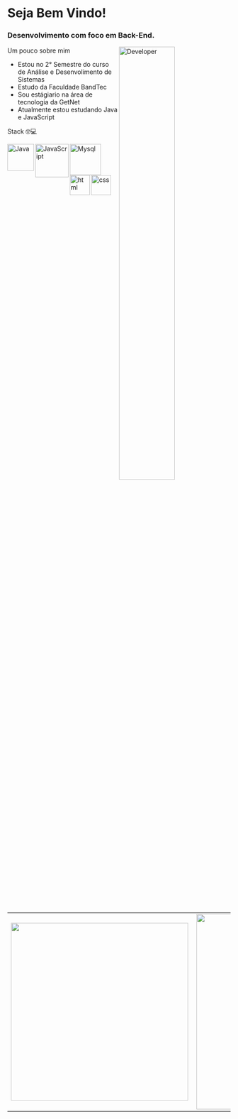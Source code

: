 # Seja Bem Vindo!

### Desenvolvimento com foco em Back-End. 
<img align="right" width="50%" src="https://i.pinimg.com/originals/e1/f3/41/e1f3413bf5036045713341394f617225.gif" alt="Developer" />


Um pouco sobre mim

- Estou no 2° Semestre do curso de Análise e Desenvolimento de Sistemas
- Estudo da Faculdade BandTec
- Sou estágiario na área de tecnologia da GetNet 
- Atualmente estou estudando Java e JavaScript

Stack 🤓💻

<img align="left" alt="Java" width="60px" src="https://logospng.org/download/java/logo-java-256.png" />
<img align="left" alt="JavaScript" width="75px" src="https://lh3.googleusercontent.com/proxy/cG5RoxQ5zRuK23iLCNjQDBRU-uMGolANw7LYTbh3R7xOeEqqLNWX9WoeKxZgZaB6XPxzPAkPJTyJQW3RKqnsSo6608VPr_lcjMWejjaL3qnZRWIhYweQfmk" />
<img align="left" alt="Mysql" width="70px" src="https://cdn.worldvectorlogo.com/logos/mysql.svg" />
<img align="left" alt="html" width="45px" src="https://cdn.pixabay.com/photo/2017/08/05/11/16/logo-2582748_640.png" />
<img align="left" alt="css" width="45px" src="https://cdn.pixabay.com/photo/2017/08/05/11/16/logo-2582747_1280.png" />




<center>
<table>
  <tr>
      <td><img width="400px" align="left" src="https://github-readme-stats.vercel.app/api/top-langs/?username=rafael-rochaalmeida&hide=html&layout=compact&theme=radical" /></td>
      <td><img width="440px" align="left" src="https://github-readme-stats.vercel.app/api?username=rafael-rochaalmeida&theme=radical&show_icons=true" /></td>
  </tr>  
</table>
</center>
